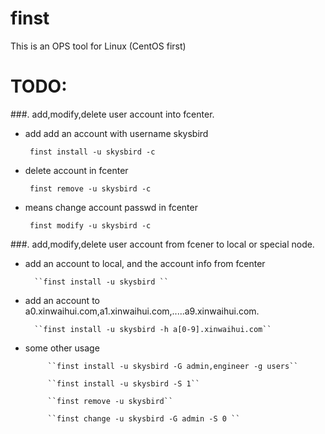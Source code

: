 finst
=====
This is an OPS tool for Linux (CentOS first)

TODO:
====

###. add,modify,delete user account into fcenter.

   - add add an account with username skysbird 

  
          finst install -u skysbird -c

   - delete account in fcenter

          finst remove -u skysbird -c

   - means change account passwd in fcenter  

          finst modify -u skysbird -c


	

###. add,modify,delete user account from fcener to local or special node.

  - add an account to local, and the account info from fcenter

          ``finst install -u skysbird ``

  - add an account to a0.xinwaihui.com,a1.xinwaihui.com,.....a9.xinwaihui.com.

          ``finst install -u skysbird -h a[0-9].xinwaihui.com``

  - some other usage
 
             ``finst install -u skysbird -G admin,engineer -g users``

             ``finst install -u skysbird -S 1``

             ``finst remove -u skysbird``

             ``finst change -u skysbird -G admin -S 0 ``




